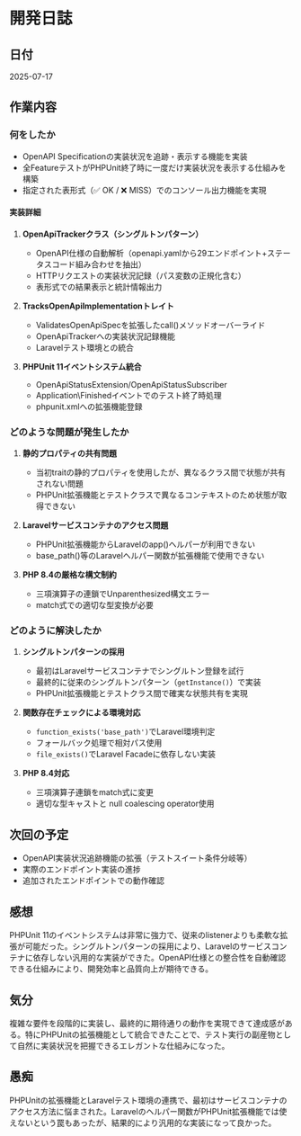 # 開発日誌

## 日付
2025-07-17

## 作業内容
### 何をしたか
- OpenAPI Specificationの実装状況を追跡・表示する機能を実装
- 全FeatureテストがPHPUnit終了時に一度だけ実装状況を表示する仕組みを構築
- 指定された表形式（✅ OK / ❌ MISS）でのコンソール出力機能を実現

#### 実装詳細
1. **OpenApiTrackerクラス（シングルトンパターン）**
   - OpenAPI仕様の自動解析（openapi.yamlから29エンドポイント+ステータスコード組み合わせを抽出）
   - HTTPリクエストの実装状況記録（パス変数の正規化含む）
   - 表形式での結果表示と統計情報出力

2. **TracksOpenApiImplementationトレイト**
   - ValidatesOpenApiSpecを拡張したcall()メソッドオーバーライド
   - OpenApiTrackerへの実装状況記録機能
   - Laravelテスト環境との統合

3. **PHPUnit 11イベントシステム統合**
   - OpenApiStatusExtension/OpenApiStatusSubscriber
   - Application\Finishedイベントでのテスト終了時処理
   - phpunit.xmlへの拡張機能登録

### どのような問題が発生したか
1. **静的プロパティの共有問題**
   - 当初traitの静的プロパティを使用したが、異なるクラス間で状態が共有されない問題
   - PHPUnit拡張機能とテストクラスで異なるコンテキストのため状態が取得できない

2. **Laravelサービスコンテナのアクセス問題**
   - PHPUnit拡張機能からLaravelのapp()ヘルパーが利用できない
   - base_path()等のLaravelヘルパー関数が拡張機能で使用できない

3. **PHP 8.4の厳格な構文制約**
   - 三項演算子の連鎖でUnparenthesized構文エラー
   - match式での適切な型変換が必要

### どのように解決したか
1. **シングルトンパターンの採用**
   - 最初はLaravelサービスコンテナでシングルトン登録を試行
   - 最終的に従来のシングルトンパターン（`getInstance()`）で実装
   - PHPUnit拡張機能とテストクラス間で確実な状態共有を実現

2. **関数存在チェックによる環境対応**
   - `function_exists('base_path')`でLaravel環境判定
   - フォールバック処理で相対パス使用
   - `file_exists()`でLaravel Facadeに依存しない実装

3. **PHP 8.4対応**
   - 三項演算子連鎖をmatch式に変更
   - 適切な型キャストと null coalescing operator使用

## 次回の予定
- OpenAPI実装状況追跡機能の拡張（テストスイート条件分岐等）
- 実際のエンドポイント実装の進捗
- 追加されたエンドポイントでの動作確認

## 感想
PHPUnit 11のイベントシステムは非常に強力で、従来のlistenerよりも柔軟な拡張が可能だった。シングルトンパターンの採用により、Laravelのサービスコンテナに依存しない汎用的な実装ができた。OpenAPI仕様との整合性を自動確認できる仕組みにより、開発効率と品質向上が期待できる。

## 気分
複雑な要件を段階的に実装し、最終的に期待通りの動作を実現できて達成感がある。特にPHPUnitの拡張機能として統合できたことで、テスト実行の副産物として自然に実装状況を把握できるエレガントな仕組みになった。

## 愚痴
PHPUnitの拡張機能とLaravelテスト環境の連携で、最初はサービスコンテナのアクセス方法に悩まされた。Laravelのヘルパー関数がPHPUnit拡張機能では使えないという罠もあったが、結果的により汎用的な実装になって良かった。